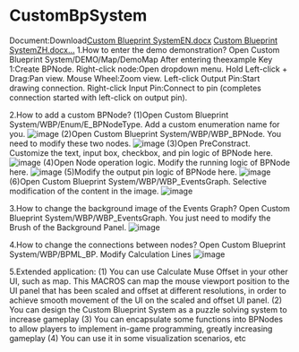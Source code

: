 # CustomBpSystem
Document:Download[Custom Blueprint SystemEN.docx](https://github.com/user-attachments/files/21033451/Custom.Blueprint.SystemEN.docx)
[Custom Blueprint SystemZH.docx…]()
1.How to enter the demo demonstration?
Open Custom Blueprint System/DEMO/Map/DemoMap
After entering theexample
Key 1:Create BPNode.
Right-click node:Open dropdown menu.
Hold Left-click + Drag:Pan view.
Mouse Wheel:Zoom view.
Left-click Output Pin:Start drawing connection.
Right-click Input Pin:Connect to pin (completes connection started with left-click on output pin).

2.How to add a custom BPNode?
(1)Open Custom Blueprint System/WBP/Enum/E_BPNodeType. Add a custom enumeration name for you.
![image](https://github.com/user-attachments/assets/1addce18-ec4d-45f0-9599-dd1ea95f53bb)
(2)Open Custom Blueprint System/WBP/WBP_BPNode. You need to modify these two nodes.
![image](https://github.com/user-attachments/assets/7bb89f91-bca3-4874-9219-ad972fbcb579)
(3)Open PreConstract. Customize the text, input box, checkbox, and pin logic of BPNode here.
![image](https://github.com/user-attachments/assets/e9c4b38f-4ed5-4656-86be-2059534bfdae)
(4)Open Node operation logic. Modify the running logic of BPNode here.
![image](https://github.com/user-attachments/assets/9cc0ad70-7d4f-4e56-96d7-8f31ac31b6c0)
(5)Modify the output pin logic of BPNode here.
![image](https://github.com/user-attachments/assets/dceee181-78bf-445c-90fe-0dd45fe8c452)
(6)Open Custom Blueprint System/WBP/WBP_EventsGraph. Selective modification of the content in the image.
![image](https://github.com/user-attachments/assets/4f26979e-1b5d-4ecb-b7dc-afc34405049e)

3.How to change the background image of the Events Graph?
Open Custom Blueprint System/WBP/WBP_EventsGraph. You just need to modify the Brush of the Background Panel.
![image](https://github.com/user-attachments/assets/29b4e0f7-bc18-4a89-99a7-2ec05a9e93a7)

4.How to change the connections between nodes?
   Open Custom Blueprint System/WBP/BPML_BP. Modify Calculation Lines
![image](https://github.com/user-attachments/assets/0658a65a-16ca-4586-9311-f3d6b6fab5ce)

5.Extended application:
(1) You can use Calculate Muse Offset in your other UI, such as map. This MACROS can map the mouse viewport position to the UI panel that has been scaled and offset at different resolutions, in order to achieve smooth movement of the UI on the scaled and offset UI panel.
(2) You can design the Custom Blueprint System as a puzzle solving system to increase gameplay
(3) You can encapsulate some functions into BPNodes to allow players to implement in-game programming, greatly increasing gameplay
(4) You can use it in some visualization scenarios, etc
